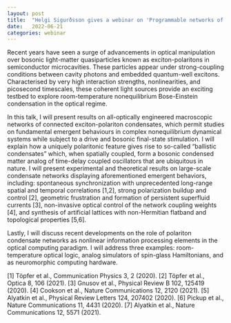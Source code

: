 ```yaml
---
layout: post
title:  "Helgi Sigurðsson gives a webinar on 'Programmable networks of exciton-polariton condensates' at 4pm UK time"
date:   2022-06-21
categories: webinar
---
```


Recent years have seen a surge of advancements in optical manipulation over bosonic light-matter quasiparticles known as exciton-polaritons in semiconductor microcavities. These particles appear under strong-coupling conditions between cavity photons and embedded quantum-well excitons. Characterised by very high interaction strengths, nonlinearities, and picosecond timescales, these coherent light sources provide an exciting testbed to explore room-temperature nonequilibrium Bose-Einstein condensation in the optical regime.

In this talk, I will present results on all-optically engineered macroscopic networks of connected exciton-polariton condensates, which permit studies on fundamental emergent behaviours in complex nonequilibrium dynamical systems while subject to a drive and bosonic final-state stimulation. I will explain how a uniquely polaritonic feature gives rise to so-called “ballistic condensates” which, when spatially coupled, form a bosonic condensed matter analog of time-delay coupled oscillators that are ubiquitous in nature. I will present experimental and theoretical results on large-scale condensate networks displaying aforementioned emergent behaviors, including: spontaneous synchronization with unprecedented long-range spatial and temporal correlations [1,2], strong polarization buildup and control [2], geometric frustration and formation of persistent superfluid currents [3], non-invasive optical control of the network coupling weights [4], and synthesis of artificial lattices with non-Hermitian flatband and topological properties [5,6].

Lastly, I will discuss recent developments on the role of polariton condensate networks as nonlinear information processing elements in the optical computing paradigm. I will address three examples: room-temperature optical logic, analog simulators of spin-glass Hamiltonians, and as neuromorphic computing hardware.

[1] Töpfer et al., Communication Physics 3, 2 (2020).
[2] Töpfer et al., Optica 8, 106 (2021).
[3] Gnusov et al., Physical Review B 102, 125419 (2020).
[4] Cookson et al., Nature Communications 12, 2120 (2021).
[5] Alyatkin et al., Physical Review Letters 124, 207402 (2020).
[6] Pickup et al., Nature Communications 11, 4431 (2020).
[7] Alyatkin et al., Nature Communications 12, 5571 (2021).
